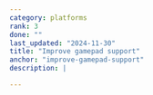 ```yaml
---
category: platforms
rank: 3
done: ""
last_updated: "2024-11-30"
title: "Improve gamepad support"
anchor: "improve-gamepad-support"
description: |

---
```

